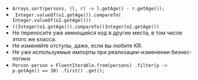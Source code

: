 * `Arrays.sort(persons, (l, r) -> l.getAge() - r.getAge());`
* ` Integer.valueOf(o1.getAge()).compareTo(
Integer.valueOf(o2.getAge()))`
* `((Integer)o1.getAge()).compareTo((Integer)o2.getAge())`
* Не переносите уже имеющийся код в другие места, в том числе этого же класса.
* 	Не изменяйте отступы, даже, если вы любите KR.
* 	Не уже используемые импорты при реализации-изменении бизнес-логики
* 	`Person person = FluentIterable.from(persons)
.filter(p -> p.getAge() == 30)
.first()
.get();`

